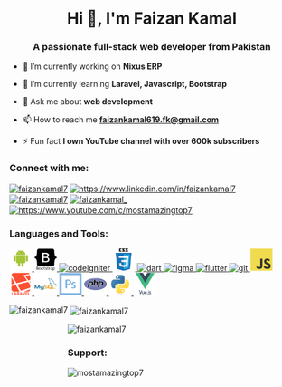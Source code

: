 <h1 align="center">Hi 👋, I'm Faizan Kamal</h1>
<h3 align="center">A passionate full-stack web developer from Pakistan</h3>

- 🔭 I’m currently working on **Nixus ERP**

- 🌱 I’m currently learning **Laravel, Javascript, Bootstrap**

- 💬 Ask me about **web development**

- 📫 How to reach me **faizankamal619.fk@gmail.com**

- ⚡ Fun fact **I own YouTube channel with over 600k subscribers**

<h3 align="left">Connect with me:</h3>
<p align="left">
<a href="https://twitter.com/faizankamal7" target="blank"><img align="center" src="https://raw.githubusercontent.com/rahuldkjain/github-profile-readme-generator/master/src/images/icons/Social/twitter.svg" alt="faizankamal7" height="30" width="40" /></a>
<a href="https://linkedin.com/in/https://www.linkedin.com/in/faizankamal7" target="blank"><img align="center" src="https://raw.githubusercontent.com/rahuldkjain/github-profile-readme-generator/master/src/images/icons/Social/linked-in-alt.svg" alt="https://www.linkedin.com/in/faizankamal7" height="30" width="40" /></a>
<a href="https://stackoverflow.com/users/faizankamal7" target="blank"><img align="center" src="https://raw.githubusercontent.com/rahuldkjain/github-profile-readme-generator/master/src/images/icons/Social/stack-overflow.svg" alt="faizankamal7" height="30" width="40" /></a>
<a href="https://instagram.com/faizankamal_" target="blank"><img align="center" src="https://raw.githubusercontent.com/rahuldkjain/github-profile-readme-generator/master/src/images/icons/Social/instagram.svg" alt="faizankamal_" height="30" width="40" /></a>
<a href="https://www.youtube.com/c/https://www.youtube.com/c/mostamazingtop7" target="blank"><img align="center" src="https://raw.githubusercontent.com/rahuldkjain/github-profile-readme-generator/master/src/images/icons/Social/youtube.svg" alt="https://www.youtube.com/c/mostamazingtop7" height="30" width="40" /></a>
</p>

<h3 align="left">Languages and Tools:</h3>
<p align="left"> <a href="https://developer.android.com" target="_blank" rel="noreferrer"> <img src="https://raw.githubusercontent.com/devicons/devicon/master/icons/android/android-original-wordmark.svg" alt="android" width="40" height="40"/> </a> <a href="https://getbootstrap.com" target="_blank" rel="noreferrer"> <img src="https://raw.githubusercontent.com/devicons/devicon/master/icons/bootstrap/bootstrap-plain-wordmark.svg" alt="bootstrap" width="40" height="40"/> </a> <a href="https://codeigniter.com" target="_blank" rel="noreferrer"> <img src="https://cdn.worldvectorlogo.com/logos/codeigniter.svg" alt="codeigniter" width="40" height="40"/> </a> <a href="https://www.w3schools.com/css/" target="_blank" rel="noreferrer"> <img src="https://raw.githubusercontent.com/devicons/devicon/master/icons/css3/css3-original-wordmark.svg" alt="css3" width="40" height="40"/> </a> <a href="https://dart.dev" target="_blank" rel="noreferrer"> <img src="https://www.vectorlogo.zone/logos/dartlang/dartlang-icon.svg" alt="dart" width="40" height="40"/> </a> <a href="https://www.figma.com/" target="_blank" rel="noreferrer"> <img src="https://www.vectorlogo.zone/logos/figma/figma-icon.svg" alt="figma" width="40" height="40"/> </a> <a href="https://flutter.dev" target="_blank" rel="noreferrer"> <img src="https://www.vectorlogo.zone/logos/flutterio/flutterio-icon.svg" alt="flutter" width="40" height="40"/> </a> <a href="https://git-scm.com/" target="_blank" rel="noreferrer"> <img src="https://www.vectorlogo.zone/logos/git-scm/git-scm-icon.svg" alt="git" width="40" height="40"/> </a> <a href="https://developer.mozilla.org/en-US/docs/Web/JavaScript" target="_blank" rel="noreferrer"> <img src="https://raw.githubusercontent.com/devicons/devicon/master/icons/javascript/javascript-original.svg" alt="javascript" width="40" height="40"/> </a> <a href="https://laravel.com/" target="_blank" rel="noreferrer"> <img src="https://raw.githubusercontent.com/devicons/devicon/master/icons/laravel/laravel-plain-wordmark.svg" alt="laravel" width="40" height="40"/> </a> <a href="https://www.mysql.com/" target="_blank" rel="noreferrer"> <img src="https://raw.githubusercontent.com/devicons/devicon/master/icons/mysql/mysql-original-wordmark.svg" alt="mysql" width="40" height="40"/> </a> <a href="https://www.photoshop.com/en" target="_blank" rel="noreferrer"> <img src="https://raw.githubusercontent.com/devicons/devicon/master/icons/photoshop/photoshop-line.svg" alt="photoshop" width="40" height="40"/> </a> <a href="https://www.php.net" target="_blank" rel="noreferrer"> <img src="https://raw.githubusercontent.com/devicons/devicon/master/icons/php/php-original.svg" alt="php" width="40" height="40"/> </a> <a href="https://www.python.org" target="_blank" rel="noreferrer"> <img src="https://raw.githubusercontent.com/devicons/devicon/master/icons/python/python-original.svg" alt="python" width="40" height="40"/> </a> <a href="https://vuejs.org/" target="_blank" rel="noreferrer"> <img src="https://raw.githubusercontent.com/devicons/devicon/master/icons/vuejs/vuejs-original-wordmark.svg" alt="vuejs" width="40" height="40"/> </a> </p>
<p>
    <img
      align="left"
      src="https://github-readme-stats.vercel.app/api/top-langs?username=faizankamal7&show_icons=true&locale=en&layout=compact"
      alt="faizankamal7"
      height="120" 
    />
  </p>
  
  <p>
    &nbsp;<img
      align="center"
      src="https://github-readme-stats.vercel.app/api?username=faizankamal7&show_icons=true&locale=en"
      alt="faizankamal7"
      height="120"
    />
  </p>
  
  <p>
    <img
      align="center"
      src="https://github-readme-streak-stats.herokuapp.com/?user=faizankamal7&"
      alt="faizankamal7"
      height="120"
    />
  </p>
  
<h3 align="left">Support:</h3>
<p><a href="https://www.buymeacoffee.com/mostamazingtop7"> <img align="left"  src="https://cdn.buymeacoffee.com/buttons/v2/default-yellow.png" height="50" width="210" alt="mostamazingtop7" /></a></p><br><br>
